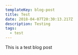 ```yaml
---
templateKey: blog-post
title: Test
date: 2018-04-07T20:30:13.217Z
description: Testing
tags:
  - test
---
```

This is a test blog post
